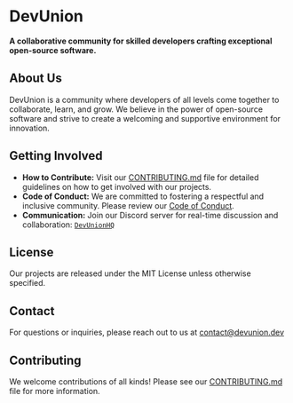 # DevUnion


**A collaborative community for skilled developers crafting exceptional open-source software.**

## About Us

DevUnion is a community where developers of all levels come together to collaborate, learn, and grow. We believe in the power of open-source software and strive to create a welcoming and supportive environment for innovation.

## Getting Involved

* **How to Contribute:** Visit our [CONTRIBUTING.md](CONTRIBUTING.md) file for detailed guidelines on how to get involved with our projects. 
* **Code of Conduct:**  We are committed to fostering a respectful and inclusive community. Please review our [Code of Conduct](CODE_OF_CONDUCT.md).
* **Communication:** Join our Discord server for real-time discussion and collaboration: [`DevUnionHQ`](https://discord.gg/8CxMJxFwGK)

## License

Our projects are released under the MIT License unless otherwise specified.  

## Contact

For questions or inquiries, please reach out to us at contact@devunion.dev

## Contributing

We welcome contributions of all kinds! Please see our [CONTRIBUTING.md](CONTRIBUTING.md) file for more information. 
